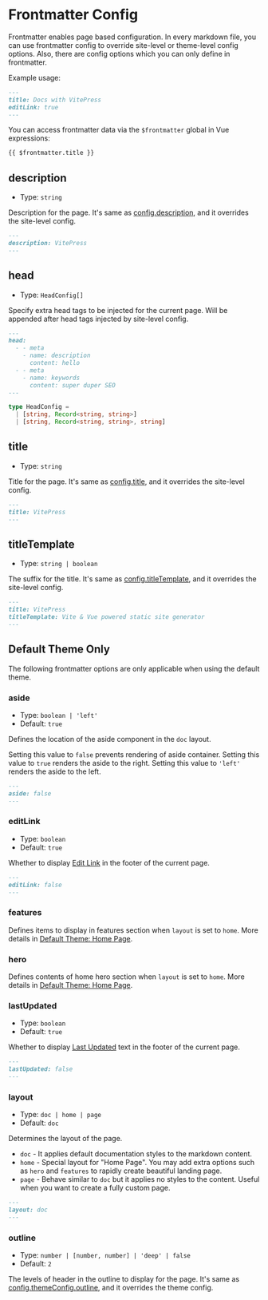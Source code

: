 # Frontmatter Config

Frontmatter enables page based configuration.
In every markdown file, you can use frontmatter config to override site-level or theme-level config options.
Also, there are config options which you can only define in frontmatter.

Example usage:

```markdown
---
title: Docs with VitePress
editLink: true
---
```

You can access frontmatter data via the `$frontmatter` global in Vue expressions:

```markdown
{{ $frontmatter.title }}
```

## description

- Type: `string`

Description for the page. It's same as [config.description](./site-config#description), and it overrides the site-level config.

```markdown
---
description: VitePress
---
```

## head

- Type: `HeadConfig[]`

Specify extra head tags to be injected for the current page.
Will be appended after head tags injected by site-level config.

```markdown
---
head:
  - - meta
    - name: description
      content: hello
  - - meta
    - name: keywords
      content: super duper SEO
---
```

```typescript
type HeadConfig =
  | [string, Record<string, string>]
  | [string, Record<string, string>, string]
```

## title

- Type: `string`

Title for the page. It's same as [config.title](./site-config#title), and it overrides the site-level config.

```markdown
---
title: VitePress
---
```

## titleTemplate

- Type: `string | boolean`

The suffix for the title. It's same as [config.titleTemplate](./site-config#titletemplate), and it overrides the site-level config.

```markdown
---
title: VitePress
titleTemplate: Vite & Vue powered static site generator
---
```

## Default Theme Only

The following frontmatter options are only applicable when using the default theme.

### aside <Badge type="info" text="default theme only" />

- Type: `boolean | 'left'`
- Default: `true`

Defines the location of the aside component in the `doc` layout.

Setting this value to `false` prevents rendering of aside container.
Setting this value to `true` renders the aside to the right.
Setting this value to `'left'` renders the aside to the left.

```markdown
---
aside: false
---
```

### editLink <Badge type="info" text="default theme only" />

- Type: `boolean`
- Default: `true`

Whether to display [Edit Link](./default-theme-edit-link) in the footer of the current page.

```markdown
---
editLink: false
---
```

### features <Badge type="info" text="default theme only" /> <Badge type="info" text="Home page only" />

Defines items to display in features section when `layout` is set to `home`.
More details in [Default Theme: Home Page](./default-theme-home-page).

### hero <Badge type="info" text="default theme only" /> <Badge type="info" text="Home page only" />

Defines contents of home hero section when `layout` is set to `home`.
More details in [Default Theme: Home Page](./default-theme-home-page).

### lastUpdated <Badge type="info" text="default theme only" />

- Type: `boolean`
- Default: `true`

Whether to display [Last Updated](./default-theme-last-updated) text in the footer of the current page.

```markdown
---
lastUpdated: false
---
```

### layout <Badge type="info" text="default theme only" />

- Type: `doc | home | page`
- Default: `doc`

Determines the layout of the page.

- `doc` - It applies default documentation styles to the markdown content.
- `home` - Special layout for "Home Page". You may add extra options such as `hero` and `features` to rapidly create beautiful landing page.
- `page` - Behave similar to `doc` but it applies no styles to the content. Useful when you want to create a fully custom page.

```markdown
---
layout: doc
---
```

### outline <Badge type="info" text="default theme only" />

- Type: `number | [number, number] | 'deep' | false`
- Default: `2`

The levels of header in the outline to display for the page.
It's same as [config.themeConfig.outline](./default-theme-config#outline), and it overrides the theme config.
